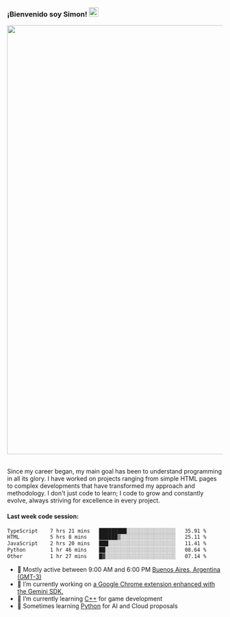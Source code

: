 <h3 align="flex-start"><b>¡Bienvenido soy Simon!&nbsp;</b><img src="https://media.giphy.com/media/hvRJCLFzcasrR4ia7z/giphy.gif" width="22"></h3>

<section>
  <img src="https://raw.githubusercontent.com/saadeghi/saadeghi/master/dino.gif" width="1000">
</section>

<br>
<p>Since my career began, my main goal has been to understand programming in all its glory. I have worked on projects ranging from simple HTML pages to complex developments that have transformed my approach and methodology. I don't just code to learn; I code to grow and constantly evolve, always striving for excellence in every project.</p>

<h4><b>Last week code session: </b></h4>

<!--START_SECTION:waka-->

```txt
TypeScript    7 hrs 21 mins   █████████░░░░░░░░░░░░░░░░   35.91 %
HTML          5 hrs 8 mins    ██████▒░░░░░░░░░░░░░░░░░░   25.11 %
JavaScript    2 hrs 20 mins   ███░░░░░░░░░░░░░░░░░░░░░░   11.41 %
Python        1 hr 46 mins    ██░░░░░░░░░░░░░░░░░░░░░░░   08.64 %
Other         1 hr 27 mins    █▓░░░░░░░░░░░░░░░░░░░░░░░   07.14 %
```

<!--END_SECTION:waka-->

- 🚩 Mostly active between 9:00 AM and 6:00 PM <a href=https://onlinealarmkur.com/world/es>Buenos Aires, Argentina (GMT-3)</a>
- 👷 I’m currently working on <a href=https://github.com/snapverse/gemini-snippet-monorepo>a Google Chrome extension enhanced with the Gemini SDK.</a>
- 👴 I’m currently learning <a href=https://images3.memedroid.com/images/UPLOADED755/65f2bce6734f6.webp>C++</a> for game development
- 🐍 Sometimes learning <a href=https://qph.cf2.quoracdn.net/main-qimg-4472b6229cb75bf66ab531f3ebd4f975-lq>Python</a> for AI and Cloud proposals
